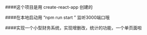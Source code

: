 ####这个项目是用 create-react-app 创建的

####在本地启动用 “npm run start ” 监听3000端口哦

####实现一个小型财务系统，实现增删改，统计的功能，一个单页面啦

